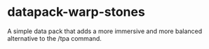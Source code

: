 # datapack-warp-stones
A simple data pack that adds a more immersive and more balanced alternative to the /tpa command.
